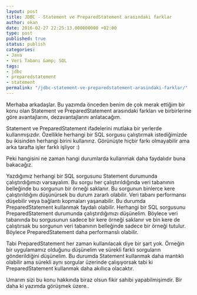 ```yaml
---
layout: post
title: JDBC - Statement ve PreparedStatement arasındaki farklar
author: okan
date: 2016-02-27 22:25:13.000000000 +02:00
type: post
published: true
status: publish
categories:
- Java
- Veri Tabanı &amp; SQL
tags:
- jdbc
- preparedstatement
- statement
permalink: "/jdbc-statement-ve-preparedstatement-arasindaki-farklar/"
---
```

Merhaba arkadaşlar. Bu yazımda önceden benim de çok merak ettiğim bir konu olan Statement ve PreparedStatement arasındaki farkları ve birbirlerine göre avantajlarını, dezavantajlarını anlatacağım.

Statement ve PreparedStatement ifadelerini mutlaka bir yerlerde kullanmışızdır. Özellikle herhangi bir SQL sorgusu çalıştırmak istediğimizde bu ikisinden herhangi birini kullanırız. Görünüşte hiçbir farkı olmayabilir ama arka tarafta işler farklı işliyor :)

Peki hangisini ne zaman hangi durumlarda kullanmak daha faydalıdır buna bakacağız.

Yazdığımız herhangi bir SQL sorgusunu Statement durumunda çalıştırdığımızı varsayalım. Bu sorgu her çalıştırıldığında veri tabanının belleğinde bu sorgunun bir örneği saklanır. Bu sorgunun binlerce kere çalıştırıldığını düşünürsek bu durum zararlı olabilir. Veri tabanı performansı düşebilir veya bağlantı kopmaları yaşanabilir. Bu durumda PreparedStatement kullanmak faydalı olabilir. Herhangi bir SQL sorgusunu PreparedStatement durumunda çalıştırdığımızı düşünelim. Böylece veri tabanında bu sorgusunun sadece bir kere örneği saklanır ve bin kere de çalıştırsak bu sorgunun veri tabanının belleğinde sadece bir örneği tutulur. Böylece&nbsp;PreparedStatement daha performanslı olabilir.

Tabi PreparedStatement her zaman kullanılacak diye bir şart yok. Örneğin bir uygulamamız olduğunu düşünelim ve sürekli farklı sorguların gönderildiğini düşünelim. Bu durumda Statement kullanmak daha mantıklı olabilir ama sürekli aynı sorgular üzerinde çalışıyorsak tabi ki PreparedStatement kullanmak daha akıllıca olacaktır.

Umarım sizi bu konu hakkında biraz olsun fikir sahibi yapabilmişimdir. Bir daha ki yazımda görüşmek üzere..

